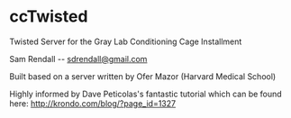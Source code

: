 ccTwisted
=========

Twisted Server for the Gray Lab Conditioning Cage Installment

Sam Rendall -- sdrendall@gmail.com

Built based on a server written by Ofer Mazor (Harvard Medical School) 

Highly informed by Dave Peticolas's fantastic tutorial which can be found here:
http://krondo.com/blog/?page_id=1327
